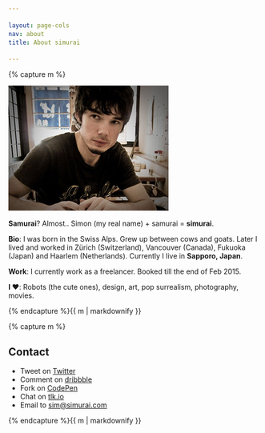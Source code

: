 ```yaml
---

layout: page-cols
nav: about
title: About simurai

---
```


<div class="page-col">{% capture m %}

![simurai about](/img/simurai-about.jpg)

__Samurai__? Almost.. Simon (my real name) + samurai = __simurai__.

__Bio__: I was born in the Swiss Alps. Grew up between cows and goats. Later I lived and worked in Zürich (Switzerland), Vancouver (Canada), Fukuoka (Japan) and Haarlem (Netherlands). Currently I live in __Sapporo, Japan__.

__Work__: I currently work as a freelancer. Booked till the end of Feb 2015.

__I ♥__: Robots (the cute ones), design, art, pop surrealism, photography, movies.

{% endcapture %}{{ m | markdownify }}</div>


<div class="page-col">{% capture m %}

## Contact

* Tweet on [Twitter](http://twitter.com/simurai)
* Comment on [dribbble](http://dribbble.com/simurai)
* Fork on [CodePen](http://codepen.io/simurai)
* Chat on [tlk.io](http://tlk.io/simurai)
* Email to [sim@simurai.com](mailto:sim@simurai.com)

{% endcapture %}{{ m | markdownify }}</div>
